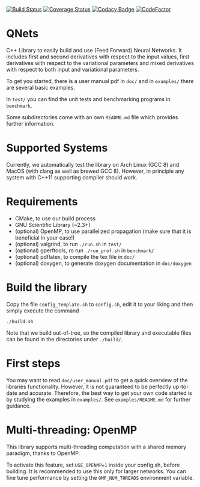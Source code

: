 [![Build Status](https://travis-ci.com/DCM-UPB/FeedForwardNeuralNetwork.svg?branch=master)](https://travis-ci.com/DCM-UPB/FeedForwardNeuralNetwork)
[![Coverage Status](https://coveralls.io/repos/github/DCM-UPB/FeedForwardNeuralNetwork/badge.svg?branch=master)](https://coveralls.io/github/DCM-UPB/FeedForwardNeuralNetwork?branch=master)
[![Codacy Badge](https://api.codacy.com/project/badge/Grade/259f588d9bd44ca88b9e7dce9f83c36b)](https://www.codacy.com/app/DCM-UPB/FeedForwardNeuralNetwork?utm_source=github.com&amp;utm_medium=referral&amp;utm_content=DCM-UPB/FeedForwardNeuralNetwork&amp;utm_campaign=Badge_Grade)
[![CodeFactor](https://www.codefactor.io/repository/github/dcm-upb/feedforwardneuralnetwork/badge)](https://www.codefactor.io/repository/github/dcm-upb/feedforwardneuralnetwork)


# QNets

C++ Library to easily build and use (Feed Forward) Neural Networks.
It includes first and second derivatives with respect to the input values, first derivatives with respect to the variational parameters
and mixed derivatives with respect to both input and variational parameters.

To get you started, there is a user manual pdf in `doc/` and in `examples/` there are several basic examples.

In `test/` you can find the unit tests and benchmarking programs in `benchmark`.

Some subdirectories come with an own `README.md` file which provides further information.


# Supported Systems

Currently, we automatically test the library on Arch Linux (GCC 8) and MacOS (with clang as well as brewed GCC 8).
However, in principle any system with C++11 supporting compiler should work.


# Requirements

- CMake, to use our build process
- GNU Scientific Library (~2.3+)
- (optional) OpenMP, to use parallelized propagation (make sure that it is beneficial in your case!)
- (optional) valgrind, to run `./run.sh` in `test/`
- (optional) gperftools, ro run `./run_prof.sh` in `benchmark/`
- (optional) pdflatex, to compile the tex file in `doc/`
- (optional) doxygen, to generate doxygen documentation in `doc/doxygen`


# Build the library

Copy the file `config_template.sh` to `config.sh`, edit it to your liking and then simply execute the command

   `./build.sh`

Note that we build out-of-tree, so the compiled library and executable files can be found in the directories under `./build/`.


# First steps

You may want to read `doc/user_manual.pdf` to get a quick overview of the libraries functionality. However, it is not guaranteed to be perfectly up-to-date and accurate.
Therefore, the best way to get your own code started is by studying the examples in `examples/`. See `examples/README.md` for further guidance.


# Multi-threading: OpenMP

This library supports multi-threading computation with a shared memory paradigm, thanks to OpenMP.

To activate this feature, set `USE_OPENMP=1` inside your config.sh, before building. It is recommended to use this only for larger networks.
You can fine tune performance by setting the `OMP_NUM_THREADS` environment variable.
